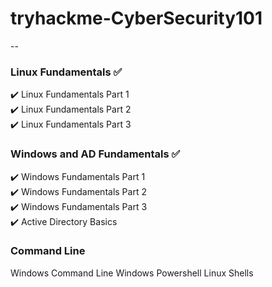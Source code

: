 # tryhackme-CyberSecurity101
--
### Linux Fundamentals ✅  
✔️ Linux Fundamentals Part 1  
✔️ Linux Fundamentals Part 2  
✔️ Linux Fundamentals Part 3  

### Windows and AD Fundamentals ✅  
✔️ Windows Fundamentals Part 1  
✔️ Windows Fundamentals Part 2  
✔️ Windows Fundamentals Part 3  
✔️ Active Directory Basics

### Command Line
Windows Command Line
Windows Powershell
Linux Shells
